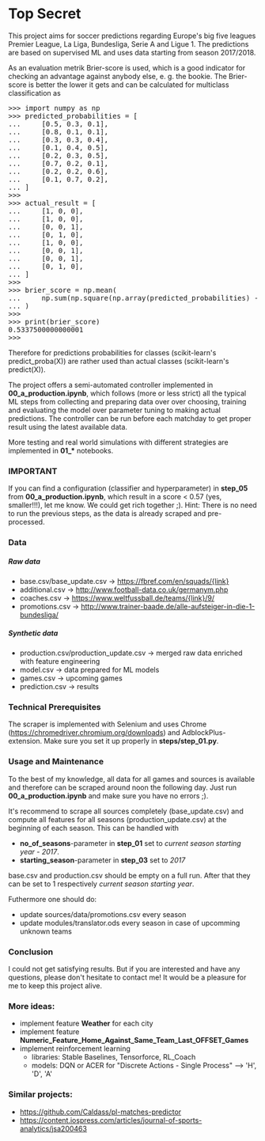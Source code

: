 # Top Secret

This project aims for soccer predictions regarding Europe's big five leagues Premier League, La Liga, Bundesliga, Serie A and Ligue 1. The predictions are based on supervised ML and uses data starting from season 2017/2018.

As an evaluation metrik Brier-score is used, which is a good indicator for checking an advantage against anybody else, e. g. the bookie. The Brier-score is better the lower it gets and can be calculated for multiclass classification as

<PRE>
>>> import numpy as np
>>> predicted_probabilities = [
...     [0.5, 0.3, 0.1],
...     [0.8, 0.1, 0.1],
...     [0.3, 0.3, 0.4],
...     [0.1, 0.4, 0.5],
...     [0.2, 0.3, 0.5],
...     [0.7, 0.2, 0.1],
...     [0.2, 0.2, 0.6],
...     [0.1, 0.7, 0.2],
... ]
>>> 
>>> actual_result = [
...     [1, 0, 0],
...     [1, 0, 0],
...     [0, 0, 1],
...     [0, 1, 0],
...     [1, 0, 0],
...     [0, 0, 1],
...     [0, 0, 1],
...     [0, 1, 0],
... ]
>>> 
>>> brier_score = np.mean(
...     np.sum(np.square(np.array(predicted_probabilities) - np.array(actual_result)), axis=1)
... )
>>> 
>>> print(brier_score)
0.5337500000000001
>>>
</PRE>

Therefore for predictions probabilities for classes (scikit-learn's predict_proba(X)) are rather used than actual classes (scikit-learn's predict(X)).

The project offers a semi-automated controller implemented in **00_a_production.ipynb**, which follows (more or less strict) all the typical ML steps from collecting and preparing data over over choosing, training and evaluating the model over parameter tuning to making actual predictions. The controller can be run before each matchday to get proper result using the latest available data.

More testing and real world simulations with different strategies are implemented in **01\_\*** notebooks.

### IMPORTANT

If you can find a configuration (classifier and hyperparameter) in **step_05** from **00_a_production.ipynb**, which result in a score < 0.57 (yes, smaller!!!), let me know. We could get rich together ;). Hint: There is no need to run the previous steps, as the data is already scraped and pre-processed.

### Data

##### Raw data

- base.csv/base_update.csv -> https://fbref.com/en/squads/{link}
- additional.csv -> http://www.football-data.co.uk/germanym.php
- coaches.csv -> https://www.weltfussball.de/teams/{link}/9/
- promotions.csv -> http://www.trainer-baade.de/alle-aufsteiger-in-die-1-bundesliga/

##### Synthetic data

- production.csv/production_update.csv -> merged raw data enriched with feature engineering
- model.csv -> data prepared for ML models
- games.csv -> upcoming games
- prediction.csv -> results

### Technical Prerequisites

The scraper is implemented with Selenium and uses Chrome (https://chromedriver.chromium.org/downloads) and AdblockPlus-extension. Make sure you set it up properly in **steps/step_01.py**.

### Usage and Maintenance

To the best of my knowledge, all data for all games and sources is available and therefore can be scraped around noon the following day. Just run **00_a_production.ipynb** and make sure you have no errors ;).

It's recommend to scrape all sources completely (base_update.csv) and compute all features for all seasons (production_update.csv) at the beginning of each season. This can be handled with

- **no_of_seasons**-parameter in **step_01** set to _current season starting year - 2017_.
- **starting_season**-parameter in **step_03** set to _2017_

base.csv and production.csv should be empty on a full run. After that they can be set to 1 respectively _current season starting year_.

Futhermore one should do:

- update sources/data/promotions.csv every season
- update modules/translator.ods every season in case of upcomming unknown teams

### Conclusion

I could not get satisfying results. But if you are interested and have any questions, please don't hesitate to contact me! It would be a pleasure for me to keep this project alive.

### More ideas:

- implement feature **Weather** for each city
- implement feature **Numeric_Feature_Home_Against_Same_Team_Last_OFFSET_Games**
- implement reinforcement learning
  - libraries: Stable Baselines, Tensorforce, RL_Coach
  - models: DQN or ACER for "Discrete Actions - Single Process" --> 'H', 'D', 'A'

### Similar projects:

- https://github.com/Caldass/pl-matches-predictor
- https://content.iospress.com/articles/journal-of-sports-analytics/jsa200463
